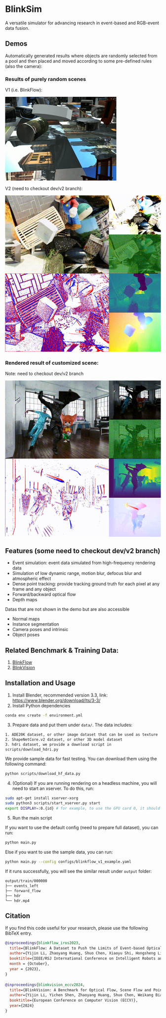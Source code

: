 # BlinkSim
A versatile simulator for advancing research in event-based and RGB-event data fusion.
<br/>

## Demos

Automatically generated results where objects are randomly selected from a pool and then placed and moved according to some pre-defined rules (also the camera):

### Results of purely random scenes

V1 (i.e. BlinkFlow):

![Demo_Video](https://github.com/eugenelyj/open_access_assets/blob/master/blinkflow/v1.gif?raw=true)

V2 (need to checkout dev/v2 branch):

![Demo Video](https://github.com/eugenelyj/open_access_assets/blob/master/blinkflow/auto.gif?raw=true)


### Rendered result of customized scene:

Note: need to checkout dev/v2 branch

![Demo Video](https://github.com/eugenelyj/open_access_assets/blob/master/blinkflow/custom.gif?raw=true)


## Features (some need to checkout dev/v2 branch)

- Event simulation: event data simulated from high-frequency rendering data
- Simulation of low dynamic range, motion blur, defocus blur and atmospheric effect
- Dense point tracking: provide tracking ground truth for each pixel at any frame and any object
- Forward/backward optical flow
- Depth maps

Datas that are not shown in the demo but are also accessible

- Normal maps
- Instance segmentation
- Camera poses and intrinsic
- Object poses

## Related Benchmark & Training Data:

1. [BlinkFlow](https://zju3dv.github.io/blinkflow/)
2. [BlinkVision](https://www.blinkvision.net/)


## Installation and Usage

1. Install Blender, recommended version 3.3, link: https://www.blender.org/download/lts/3-3/
2. Install Python dependencies

```bash
conda env create -f environment.yml
```
3. Prepare data and put them under `data/`. The data includes:

```text
1. ADE20K dataset, or other image dataset that can be used as texture
2. ShapeNetCore.v2 dataset, or other 3D model dataset
3. hdri dataset, we provide a download script in scripts/download_hdri.py
```

We provide sample data for fast testing. You can download them using the following command:

```bash
python scripts/download_hf_data.py
```


4. (Optional) If you are running rendering on a headless machine, you will need to start an xserver. To do this, run:

```bash
sudo apt-get install xserver-xorg
sudo python3 scripts/start_xserver.py start
export DISPLAY=:0.{id} # for example, to use the GPU card 0, it should be DISPLAY=:0.0
```

5. Run the main script

If you want to use the default config (need to prepare full dataset), you can run:
```bash
python main.py
```

Else if you want to use the sample data, you can run:
```bash
python main.py --config configs/blinkflow_v1_example.yaml
```

If it runs successfully, you will see the similar result under `output` folder:
```text
output/train/000000
├── events_left
├── forward_flow
├── hdr
└── hdr.mp4
```

## Citation

If you find this code useful for your research, please use the following BibTeX entry.

```bibtex
@inproceedings{blinkflow_iros2023,
  title={BlinkFlow: A Dataset to Push the Limits of Event-based Optical Flow Estimation},
  author={Yijin Li, Zhaoyang Huang, Shuo Chen, Xiaoyu Shi, Hongsheng Li, Hujun Bao, Zhaopeng Cui, Guofeng Zhang},
  booktitle={IEEE/RSJ International Conference on Intelligent Robots and Systems (IROS)},
  month = {October},
  year = {2023},
}

@inproceedings{blinkvision_eccv2024,
  title={BlinkVision: A Benchmark for Optical Flow, Scene Flow and Point Tracking Estimation using RGB Frames and Events},
  author={Yijin Li, Yichen Shen, Zhaoyang Huang, Shuo Chen, Weikang Bian, Xiaoyu Shi, Fu-Yun Wang, Keqiang Sun, Hujun Bao, Zhaopeng Cui, Guofeng Zhang, Hongsheng Li},
  booktitle={European Conference on Computer Vision (ECCV)},
  year={2024}
}
```


